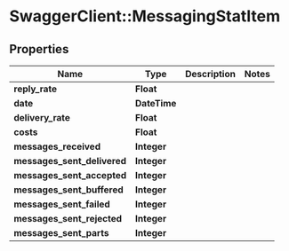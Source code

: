 # SwaggerClient::MessagingStatItem

## Properties
Name | Type | Description | Notes
------------ | ------------- | ------------- | -------------
**reply_rate** | **Float** |  | 
**date** | **DateTime** |  | 
**delivery_rate** | **Float** |  | 
**costs** | **Float** |  | 
**messages_received** | **Integer** |  | 
**messages_sent_delivered** | **Integer** |  | 
**messages_sent_accepted** | **Integer** |  | 
**messages_sent_buffered** | **Integer** |  | 
**messages_sent_failed** | **Integer** |  | 
**messages_sent_rejected** | **Integer** |  | 
**messages_sent_parts** | **Integer** |  | 


